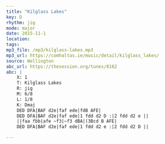 ```yaml
---
title: "Kilglass Lakes"
key: D
rhythm: jig
mode: major
date: 2015-11-1
location:
tags:
mp3_file: /mp3/kilglass-lakes.mp3
mp3_url: https://comhaltas.ie/music/detail/kilglass_lakes/
source: Wellington
abc_url: https://thesession.org/tunes/8162
abc: |
    X: 1
    T: Kilglass Lakes
    R: jig
    M: 6/8
    L: 1/8
    K: Dmaj
    DED DFA|BAF d2e|faf ede|fdB AFE|
    DED DFA|BAF d2e|faf ede|1 fdd d2 D :|2 fdd d2 e ||
    ||faa fbb|afe ~f3|~f3 dBA|(3Bcd B AFE|
    DED DFA|BAF d2e|faf ede|1 fdd d2 e :|2 fdd d2 D ||

---
```


